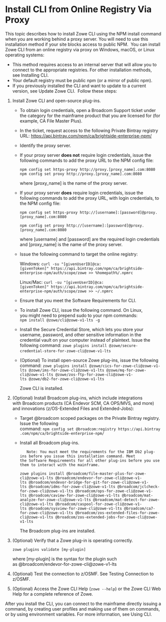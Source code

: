 ​
# Install CLI from Online Registry Via Proxy
​This topic describes how to install Zowe CLI using the NPM install command when you are working behind a proxy server. You will need to use this installation method if your site blocks access to public NPM.
​​
You can install Zowe CLI from an online registry via proxy on Windows, macOS, or Linux operating systems:
*  This method requires access to an internal server that will allow you to connect to the appropriate registries. For other installation methods, see Installing CLI.
*  Your default registry must be public npm (or a mirror of public npm).
*  If you previously installed the CLI and want to update to a current version, see Update Zowe CLI.
​
​Follow these steps: 
​
1. Install Zowe CLI and open-source plug-ins.
    * To obtain login credentials, open a Broadcom Support ticket under the category for the mainframe product that you are licensed for (for example, CA File Master Plus).
    * In the ticket, request access to the following Private Bintray registry URL: https://api.bintray.com/npm/ca/brightside-enterprise-npm/
    * Identify the proxy server.​
    * If your proxy server **does not** require login credentials, issue the following commands to add the proxy URL to the NPM config file:
    
        `npm config set https-proxy http://proxy.[proxy_name].com:8080`
        `npm config set proxy http://proxy.[proxy_name].com:8080`
        
        where [proxy_name] is the name of the proxy server.
    * If your proxy server **does** require login credentials, issue the following commands to add the proxy URL, with login credentials, to the NPM config file:
        
        `npm config set https-proxy http://[username]:[password]@proxy.[proxy_name].com:8080`
        
        `npm config set proxy http://[username]:[password]@proxy.[proxy_name].com:8080`
        
        where [username] and [password] are the required login credentials and [proxy_name] is the name of the proxy server.
    * Issue the following command to target the online registry:
    
        Windows:
        `curl -su "[givenUserID]@ca:[givenToken]" https://api.bintray.com/npm/ca/brightside-enterprise-npm/auth/scope/zowe >> %homepath%/.npmrc`
        
        Linux/Mac:
        `curl -su "[givenUserID]@ca:[givenToken]" https://api.bintray.com/npm/ca/brightside-enterprise-npm/auth/scope/zowe >> ~/.npmrc`
    * Ensure that you meet the Software Requirements for CLI.
    * To install Zowe CLI, issue the following command. On Linux, you might need to prepend sudo to your npm commands:
    `npm install @zowe/cli@zowe-v1-lts -g`
    * Install the Secure Credential Store, which lets you store your username, password, and other sensitive information in the credential vault on your computer instead of plaintext. Issue the following command: `zowe plugins install @zowe/secure-credential-store-for-zowe-cli@zowe-v1-lts`
​   
   * (Optional) To install open-source Zowe plug-ins, issue the following command: `zowe plugins install @zowe/cics-for-zowe-cli@zowe-v1-lts @zowe/ims-for-zowe-cli@zowe-v1-lts @zowe/mq-for-zowe-cli@zowe-v1-lts @zowe/zos-ftp-for-zowe-cli@zowe-v1-lts @zowe/db2-for-zowe-cli@zowe-v1-lts`
    
        Zowe CLI is installed.

2. (Optional) Install Broadcom plug-ins, which include integrations with Broadcom products (CA Endevor SCM, CA OPS/MVS, and more) and innovations (z/OS-Extended Files and Extended-Jobs):
   * Target @broadcom scoped packages on the Private Bintray registry. Issue the following command: `npm config set @broadcom:registry https://api.bintray.com/npm/ca/brightside-enterprise-npm/`
   * Install all Broadcom plug-ins.

            Note: You must meet the requirements for the IBM Db2 plug-ins before you issue this installation command. Meet the Software Requirements for all other plug-ins before you use them to interact with the mainframe.

        `zowe plugins install @broadcom/file-master-plus-for-zowe-cli@zowe-v1-lts @broadcom/endevor-for-zowe-cli@zowe-v1-lts @broadcom/endevor-bridge-for-git-for-zowe-cli@zowe-v1-lts @broadcom/idms-for-zowe-cli@zowe-v1-lts @broadcom/jclcheck-for-zowe-cli@zowe-v1-lts @broadcom/ops-for-zowe-cli@zowe-v1-lts @broadcom/caview-for-zowe-cli@zowe-v1-lts @broadcom/mat-analyze-for-zowe-cli@zowe-v1-lts @broadcom/mat-detect-for-zowe-cli@zowe-v1-lts @broadcom/caspool-for-zowe-cli@zowe-v1-lts @broadcom/sysview-for-zowe-cli@zowe-v1-lts @broadcom/ca7-for-zowe-cli@zowe-v1-lts @broadcom/zos-extended-files-for-zowe-cli@zowe-v1-lts @broadcom/zos-extended-jobs-for-zowe-cli@zowe-v1-lts`
        
        The Broadcom plug-ins are installed. 
​
3. (Optional) Verify that a Zowe plug-in is operating correctly. 
​

    `zowe plugins validate [my-plugin]`
    
    where [my-plugin] is the syntax for the plugin such as @broadcom/endevor-for-zowe-cli@zowe-v1-lts
​
4. (Optional) Test the connection to z/OSMF. See Testing Connection to z/OSMF. 
5. (Optional) Access the Zowe CLI Help (`zowe --help`) or the Zowe CLI Web Help for a complete reference of Zowe.
​
​

After you install the CLI, you can connect to the mainframe directly issuing a command, by creating user profiles and making use of them on commands, or by using environment variables. For more information, see Using CLI.
​
​
​